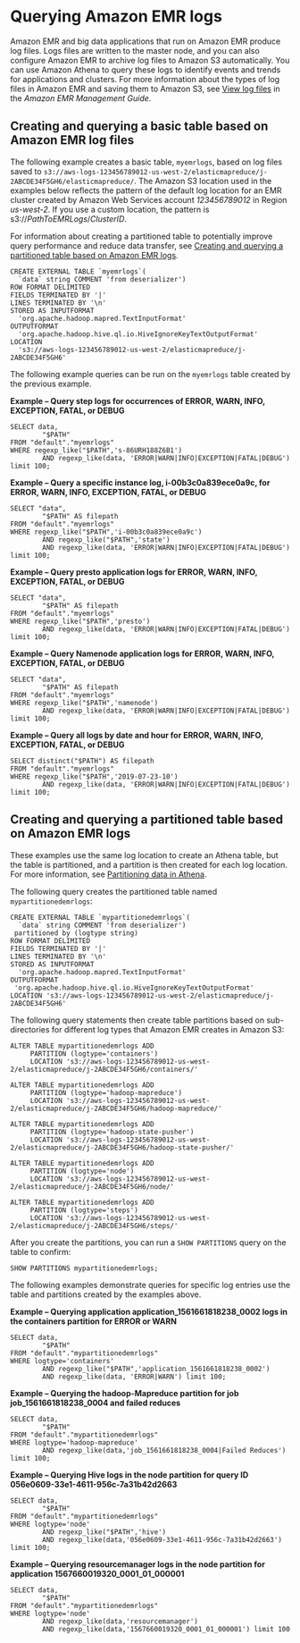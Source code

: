 # Querying Amazon EMR logs<a name="emr-logs"></a>

Amazon EMR and big data applications that run on Amazon EMR produce log files\. Logs files are written to the master node, and you can also configure Amazon EMR to archive log files to Amazon S3 automatically\. You can use Amazon Athena to query these logs to identify events and trends for applications and clusters\. For more information about the types of log files in Amazon EMR and saving them to Amazon S3, see [View log files](https://docs.aws.amazon.com/emr/latest/ManagementGuide/emr-manage-view-web-log-files.html) in the *Amazon EMR Management Guide*\.

## Creating and querying a basic table based on Amazon EMR log files<a name="emr-create-table"></a>

The following example creates a basic table, `myemrlogs`, based on log files saved to `s3://aws-logs-123456789012-us-west-2/elasticmapreduce/j-2ABCDE34F5GH6/elasticmapreduce/`\. The Amazon S3 location used in the examples below reflects the pattern of the default log location for an EMR cluster created by Amazon Web Services account *123456789012* in Region *us\-west\-2*\. If you use a custom location, the pattern is s3://*PathToEMRLogs*/*ClusterID*\.

For information about creating a partitioned table to potentially improve query performance and reduce data transfer, see [Creating and querying a partitioned table based on Amazon EMR logs](#emr-create-table-partitioned)\.

```
CREATE EXTERNAL TABLE `myemrlogs`(
  `data` string COMMENT 'from deserializer')
ROW FORMAT DELIMITED  
FIELDS TERMINATED BY '|'
LINES TERMINATED BY '\n'
STORED AS INPUTFORMAT 
  'org.apache.hadoop.mapred.TextInputFormat' 
OUTPUTFORMAT 
  'org.apache.hadoop.hive.ql.io.HiveIgnoreKeyTextOutputFormat'
LOCATION
  's3://aws-logs-123456789012-us-west-2/elasticmapreduce/j-2ABCDE34F5GH6'
```

The following example queries can be run on the `myemrlogs` table created by the previous example\.

**Example – Query step logs for occurrences of ERROR, WARN, INFO, EXCEPTION, FATAL, or DEBUG**  

```
SELECT data,
        "$PATH"
FROM "default"."myemrlogs"
WHERE regexp_like("$PATH",'s-86URH188Z6B1')
        AND regexp_like(data, 'ERROR|WARN|INFO|EXCEPTION|FATAL|DEBUG') limit 100;
```

**Example – Query a specific instance log, i\-00b3c0a839ece0a9c, for ERROR, WARN, INFO, EXCEPTION, FATAL, or DEBUG**  

```
SELECT "data",
        "$PATH" AS filepath
FROM "default"."myemrlogs"
WHERE regexp_like("$PATH",'i-00b3c0a839ece0a9c')
        AND regexp_like("$PATH",'state')
        AND regexp_like(data, 'ERROR|WARN|INFO|EXCEPTION|FATAL|DEBUG') limit 100;
```

**Example – Query presto application logs for ERROR, WARN, INFO, EXCEPTION, FATAL, or DEBUG**  

```
SELECT "data",
        "$PATH" AS filepath
FROM "default"."myemrlogs"
WHERE regexp_like("$PATH",'presto')
        AND regexp_like(data, 'ERROR|WARN|INFO|EXCEPTION|FATAL|DEBUG') limit 100;
```

**Example – Query Namenode application logs for ERROR, WARN, INFO, EXCEPTION, FATAL, or DEBUG**  

```
SELECT "data",
        "$PATH" AS filepath
FROM "default"."myemrlogs"
WHERE regexp_like("$PATH",'namenode')
        AND regexp_like(data, 'ERROR|WARN|INFO|EXCEPTION|FATAL|DEBUG') limit 100;
```

**Example – Query all logs by date and hour for ERROR, WARN, INFO, EXCEPTION, FATAL, or DEBUG**  

```
SELECT distinct("$PATH") AS filepath
FROM "default"."myemrlogs"
WHERE regexp_like("$PATH",'2019-07-23-10')
        AND regexp_like(data, 'ERROR|WARN|INFO|EXCEPTION|FATAL|DEBUG') limit 100;
```

## Creating and querying a partitioned table based on Amazon EMR logs<a name="emr-create-table-partitioned"></a>

These examples use the same log location to create an Athena table, but the table is partitioned, and a partition is then created for each log location\. For more information, see [Partitioning data in Athena](partitions.md)\.

The following query creates the partitioned table named `mypartitionedemrlogs`:

```
CREATE EXTERNAL TABLE `mypartitionedemrlogs`(
  `data` string COMMENT 'from deserializer')
 partitioned by (logtype string)
ROW FORMAT DELIMITED  
FIELDS TERMINATED BY '|'
LINES TERMINATED BY '\n'
STORED AS INPUTFORMAT 
  'org.apache.hadoop.mapred.TextInputFormat' 
OUTPUTFORMAT 
 'org.apache.hadoop.hive.ql.io.HiveIgnoreKeyTextOutputFormat'
LOCATION 's3://aws-logs-123456789012-us-west-2/elasticmapreduce/j-2ABCDE34F5GH6'
```

The following query statements then create table partitions based on sub\-directories for different log types that Amazon EMR creates in Amazon S3:

```
ALTER TABLE mypartitionedemrlogs ADD
     PARTITION (logtype='containers')
     LOCATION 's3://aws-logs-123456789012-us-west-2/elasticmapreduce/j-2ABCDE34F5GH6/containers/'
```

```
ALTER TABLE mypartitionedemrlogs ADD
     PARTITION (logtype='hadoop-mapreduce')
     LOCATION 's3://aws-logs-123456789012-us-west-2/elasticmapreduce/j-2ABCDE34F5GH6/hadoop-mapreduce/'
```

```
ALTER TABLE mypartitionedemrlogs ADD
     PARTITION (logtype='hadoop-state-pusher')
     LOCATION 's3://aws-logs-123456789012-us-west-2/elasticmapreduce/j-2ABCDE34F5GH6/hadoop-state-pusher/'
```

```
ALTER TABLE mypartitionedemrlogs ADD
     PARTITION (logtype='node')
     LOCATION 's3://aws-logs-123456789012-us-west-2/elasticmapreduce/j-2ABCDE34F5GH6/node/'
```

```
ALTER TABLE mypartitionedemrlogs ADD
     PARTITION (logtype='steps')
     LOCATION 's3://aws-logs-123456789012-us-west-2/elasticmapreduce/j-2ABCDE34F5GH6/steps/'
```

After you create the partitions, you can run a `SHOW PARTITIONS` query on the table to confirm:

```
SHOW PARTITIONS mypartitionedemrlogs;
```

The following examples demonstrate queries for specific log entries use the table and partitions created by the examples above\.

**Example – Querying application application\_1561661818238\_0002 logs in the containers partition for ERROR or WARN**  

```
SELECT data,
        "$PATH"
FROM "default"."mypartitionedemrlogs"
WHERE logtype='containers'
        AND regexp_like("$PATH",'application_1561661818238_0002')
        AND regexp_like(data, 'ERROR|WARN') limit 100;
```

**Example – Querying the hadoop\-Mapreduce partition for job job\_1561661818238\_0004 and failed reduces**  

```
SELECT data,
        "$PATH"
FROM "default"."mypartitionedemrlogs"
WHERE logtype='hadoop-mapreduce'
        AND regexp_like(data,'job_1561661818238_0004|Failed Reduces') limit 100;
```

**Example – Querying Hive logs in the node partition for query ID 056e0609\-33e1\-4611\-956c\-7a31b42d2663**  

```
SELECT data,
        "$PATH"
FROM "default"."mypartitionedemrlogs"
WHERE logtype='node'
        AND regexp_like("$PATH",'hive')
        AND regexp_like(data,'056e0609-33e1-4611-956c-7a31b42d2663') limit 100;
```

**Example – Querying resourcemanager logs in the node partition for application 1567660019320\_0001\_01\_000001**  

```
SELECT data,
        "$PATH"
FROM "default"."mypartitionedemrlogs"
WHERE logtype='node'
        AND regexp_like(data,'resourcemanager')
        AND regexp_like(data,'1567660019320_0001_01_000001') limit 100
```